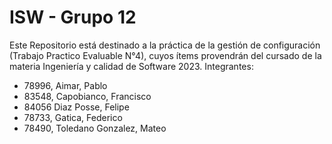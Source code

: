# ISW - Grupo 12
Este Repositorio está destinado a la práctica de la gestión de configuración (Trabajo Practico Evaluable N°4), cuyos ítems provendrán del cursado de la materia Ingeniería y calidad de Software 2023.
Integrantes:
- 78996,	Aimar, Pablo
- 83548,	Capobianco, Francisco
- 84056	Diaz Posse, Felipe		
- 78733,	Gatica, Federico	
- 78490,	Toledano Gonzalez, Mateo
